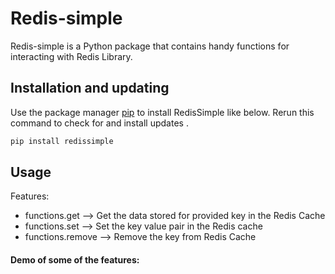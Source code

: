 # Redis-simple

Redis-simple is a Python package that contains handy functions for interacting with Redis Library. 

## Installation and updating
Use the package manager [pip](https://pip.pypa.io/en/stable/) to install RedisSimple like below. 
Rerun this command to check for and install  updates .
```bash
pip install redissimple
```

## Usage
Features:
* functions.get  --> Get the data stored for provided key in the Redis Cache
* functions.set    --> Set the key value pair in the Redis cache
* functions.remove      --> Remove the key from Redis Cache

#### Demo of some of the features:
```python

```
